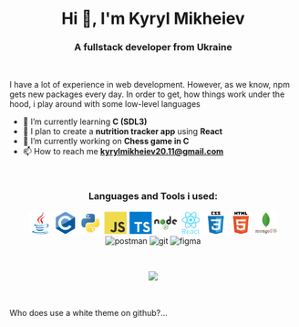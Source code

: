 <h1 align="center">Hi 👋, I'm Kyryl Mikheiev</h1>
<h3 align="center">A fullstack developer from Ukraine</h3>
<br>
<p>I have a lot of experience in web development. However, as we know, npm gets new packages every day. In order to get, how things work under the hood, i play around with some low-level languages</p>

- 🌱 I’m currently learning **C (SDL3)**
- 🍴 I plan to create a **nutrition tracker app** using **React** 
- 🔭 I’m currently working on **Chess game in C**
- 📫 How to reach me **kyrylmikheiev20.11@gmail.com**

<br>

<h3 align="center">Languages and Tools i used:</h3>
<p align="center">   
  <img src="https://raw.githubusercontent.com/devicons/devicon/master/icons/java/java-original.svg" alt="java" width="40" height="40"/> 
  <img src="https://raw.githubusercontent.com/devicons/devicon/master/icons/c/c-original.svg" alt="c" width="40" height="40"/> 
  <img src="https://raw.githubusercontent.com/devicons/devicon/master/icons/python/python-original.svg" alt="python" width="40" height="40"/> 
  <img src="https://raw.githubusercontent.com/devicons/devicon/master/icons/javascript/javascript-original.svg" alt="javascript" width="40" height="40"/> 
  <img src="https://raw.githubusercontent.com/devicons/devicon/master/icons/typescript/typescript-original.svg" alt="typescript" width="40" height="40"/> 
  <img src="https://raw.githubusercontent.com/devicons/devicon/master/icons/nodejs/nodejs-original-wordmark.svg" alt="nodejs" width="40" height="40"/> 
  <img src="https://raw.githubusercontent.com/devicons/devicon/master/icons/react/react-original-wordmark.svg" alt="react" width="40" height="40"/> 
  <img src="https://raw.githubusercontent.com/devicons/devicon/master/icons/css3/css3-original-wordmark.svg" alt="css3" width="40" height="40"/> 
  <img src="https://raw.githubusercontent.com/devicons/devicon/master/icons/html5/html5-original-wordmark.svg" alt="html5" width="40" height="40"/> 
  <img src="https://raw.githubusercontent.com/devicons/devicon/master/icons/mongodb/mongodb-original-wordmark.svg" alt="mongodb" width="40" height="40"/> 
  <img src="https://www.vectorlogo.zone/logos/getpostman/getpostman-icon.svg" alt="postman" width="40" height="40"/> 
  <img src="https://www.vectorlogo.zone/logos/git-scm/git-scm-icon.svg" alt="git" width="40" height="40"/> 
  <img src="https://www.vectorlogo.zone/logos/figma/figma-icon.svg" alt="figma" width="40" height="40"/> 
</p>

<br>

<p align="center">
  <img src="https://github-readme-stats.vercel.app/api/top-langs/?username=KyrylMikheiev&theme=dark&hide_border=false&include_all_commits=false&count_private=false&layout=compact">
</p>

<br>

<p>Who does use a white theme on github?...</p>
